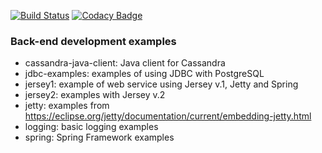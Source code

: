 [![Build Status](https://travis-ci.org/akhalikov/backend.svg?branch=master)](https://travis-ci.org/akhalikov/backend) [![Codacy Badge](https://api.codacy.com/project/badge/Grade/dfc414fe52084dbb954558ef031217f0)](https://www.codacy.com/app/akhalikov/backend?utm_source=github.com&amp;utm_medium=referral&amp;utm_content=akhalikov/backend&amp;utm_campaign=Badge_Grade)

### Back-end development examples

* cassandra-java-client: Java client for Cassandra
* jdbc-examples: examples of using JDBC with PostgreSQL  
* jersey1: example of web service using Jersey v.1, Jetty and Spring
* jersey2: examples with Jersey v.2
* jetty: examples from https://eclipse.org/jetty/documentation/current/embedding-jetty.html  
* logging: basic logging examples
* spring: Spring Framework examples
